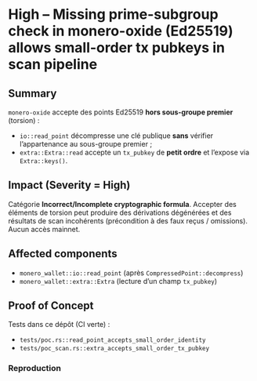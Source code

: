 # High – Missing prime-subgroup check in monero-oxide (Ed25519) allows small-order tx pubkeys in scan pipeline

## Summary
`monero-oxide` accepte des points Ed25519 **hors sous-groupe premier** (torsion) :
- `io::read_point` décompresse une clé publique **sans** vérifier l’appartenance au sous-groupe premier ;
- `extra::Extra::read` accepte un `tx_pubkey` de **petit ordre** et l’expose via `Extra::keys()`.

## Impact (Severity = High)
Catégorie **Incorrect/Incomplete cryptographic formula**. Accepter des éléments de torsion peut produire des dérivations dégénérées et des résultats de scan incohérents (précondition à des faux reçus / omissions). Aucun accès mainnet.

## Affected components
- `monero_wallet::io::read_point` (après `CompressedPoint::decompress`)
- `monero_wallet::extra::Extra` (lecture d’un champ `tx_pubkey`)

## Proof of Concept
Tests dans ce dépôt (CI verte) :
- `tests/poc.rs::read_point_accepts_small_order_identity`
- `tests/poc_scan.rs::extra_accepts_small_order_tx_pubkey`

### Reproduction
